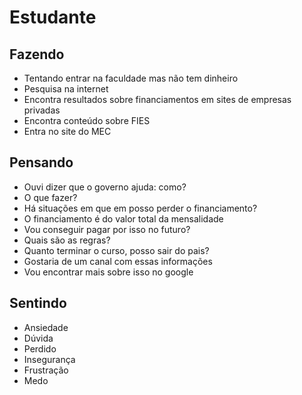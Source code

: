 # Estudante

## Fazendo

* Tentando entrar na faculdade mas não tem dinheiro
* Pesquisa na internet
* Encontra resultados sobre financiamentos em sites de empresas privadas
* Encontra conteúdo sobre FIES
* Entra no site do MEC

## Pensando

* Ouvi dizer que o governo ajuda: como?
* O que fazer?
* Há situações em que em posso perder o financiamento?
* O financiamento é do valor total da mensalidade
* Vou conseguir pagar por isso no futuro?
* Quais são as regras?
* Quanto terminar o curso, posso sair do pais?
* Gostaria de um canal com essas informações
* Vou encontrar mais sobre isso no google

## Sentindo

* Ansiedade
* Dúvida
* Perdido
* Insegurança
* Frustração
* Medo

